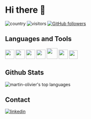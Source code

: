 # Hi there 👋

![country](https://img.shields.io/badge/🌐%20%20country-France-blue)
![visitors](https://visitor-badge.glitch.me/badge?page_id=martin-olivier&style=flat-square)
[![GitHub followers](https://img.shields.io/github/followers/martin-olivier.svg?style=social&label=Follow&maxAge=2592000)](https://github.com/martin-olivier?tab=followers)

## Languages and Tools

<code><img src="https://cdn.jsdelivr.net/npm/programming-languages-logos/src/cpp/cpp.png" height="30"></code>
<code><img src="https://cdn.jsdelivr.net/npm/programming-languages-logos/src/c/c.png" height="30"></code>
<code><img src="https://upload.wikimedia.org/wikipedia/commons/thumb/8/8f/Breezeicons-apps-48-cmake.svg/1200px-Breezeicons-apps-48-cmake.svg.png" height="30"></code>
<code><img src="https://cdn.jsdelivr.net/npm/programming-languages-logos/src/python/python.png" height="30"></code>
<code><img src="https://i.pinimg.com/originals/25/a8/5d/25a85d9e5057430d82273a3c75e73014.png" height="35"></code>
<code><img src="https://www.freepngimg.com/download/logo/69421-logo-distribution-ubuntu-unix-linux-hd-image-free-png.png" height="30"></code>
<code><img src="https://upload.wikimedia.org/wikipedia/commons/thumb/3/3f/Git_icon.svg/1024px-Git_icon.svg.png" height="28"></code>

## Github Stats

![martin-olivier's top languages](https://github-readme-stats.vercel.app/api/top-langs/?username=martin-olivier&layout=compact&theme=vision-friendly-dark&exclude_repo=Security_Pool)

## Contact

[![linkedin](https://img.shields.io/badge/LinkedIn-blue?style=flat&logo=linkedin&labelColor=blue)](https://www.linkedin.com/in/martinoliv/)
